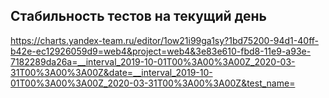 ## Стабильность тестов на текущий день

https://charts.yandex-team.ru/editor/1ow21i99ga1sy?1bd75200-94d1-40ff-b42e-ec12926059d9=web4&project=web4&3e83e610-fbd8-11e9-a93e-7182289da26a=__interval_2019-10-01T00%3A00%3A00Z_2020-03-31T00%3A00%3A00Z&date=__interval_2019-10-01T00%3A00%3A00Z_2020-03-31T00%3A00%3A00Z&test_name=
